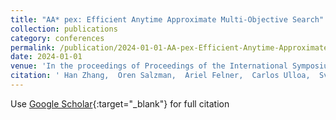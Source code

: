 ```yaml
---
title: "AA* pex: Efficient Anytime Approximate Multi-Objective Search"
collection: publications
category: conferences
permalink: /publication/2024-01-01-AA-pex-Efficient-Anytime-Approximate-Multi-Objective-Search
date: 2024-01-01
venue: 'In the proceedings of Proceedings of the International Symposium on Combinatorial Search'
citation: ' Han Zhang,  Oren Salzman,  Ariel Felner,  Carlos Ulloa,  Sven Koenig, &quot;AA* pex: Efficient Anytime Approximate Multi-Objective Search.&quot; In the proceedings of Proceedings of the International Symposium on Combinatorial Search, 2024.'
---
```

Use [Google Scholar](https://scholar.google.com/scholar?q=AA*+pex:+Efficient+Anytime+Approximate+Multi+Objective+Search){:target="_blank"} for full citation